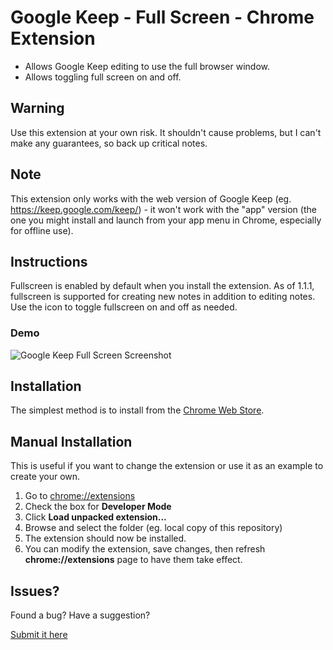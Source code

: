 # Google Keep - Full Screen - Chrome Extension
 - Allows Google Keep editing to use the full browser window.
 - Allows toggling full screen on and off.

## Warning
Use this extension at your own risk. It shouldn't cause problems, but I can't make any guarantees, so back up critical notes.

## Note
This extension only works with the web version of Google Keep (eg. https://keep.google.com/keep/) - it won't work with the "app" version (the one you might install and launch from your app menu in Chrome, especially for offline use).

## Instructions
Fullscreen is enabled by default when you install the extension.  As of 1.1.1, fullscreen is
supported for creating new notes in addition to editing notes.  Use the icon to toggle fullscreen on and off as needed.

### Demo
![Google Keep Full Screen Screenshot](https://raw.githubusercontent.com/chrisputnam9/chrome-google-keep-full-screen/master/images/demo.gif)

## Installation
The simplest method is to install from the [Chrome Web Store](https://chrome.google.com/webstore/detail/kcfmkpjpemonceecfpgamaahlkfpjhdk).

## Manual Installation
This is useful if you want to change the extension or use it as an example to create your own.

 1. Go to [chrome://extensions](chrome://extensions)
 2. Check the box for **Developer Mode**
 3. Click **Load unpacked extension...**
 4. Browse and select the folder (eg. local copy of this repository)
 5. The extension should now be installed.
 6. You can modify the extension, save changes, then refresh **chrome://extensions** page to have
    them take effect.

## Issues?
Found a bug? Have a suggestion?

[Submit it here](https://github.com/chrisputnam9/chrome-google-keep-full-screen/issues)
